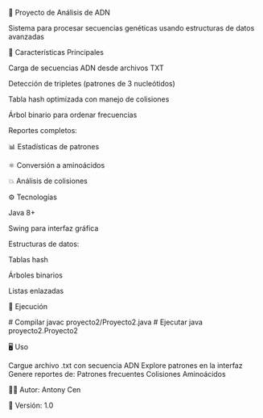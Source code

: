 🧬 Proyecto de Análisis de ADN

Sistema para procesar secuencias genéticas usando estructuras de datos avanzadas

🚀 Características Principales

Carga de secuencias ADN desde archivos TXT

Detección de tripletes (patrones de 3 nucleótidos)

Tabla hash optimizada con manejo de colisiones

Árbol binario para ordenar frecuencias

Reportes completos:

📊 Estadísticas de patrones

⚛️ Conversión a aminoácidos

💥 Análisis de colisiones

⚙️ Tecnologías

Java 8+

Swing para interfaz gráfica

Estructuras de datos:

Tablas hash

Árboles binarios

Listas enlazadas

🧪 Ejecución

\# Compilar
javac proyecto2/Proyecto2.java
\# Ejecutar
java proyecto2.Proyecto2

🖥️ Uso

Cargue archivo .txt con secuencia ADN
Explore patrones en la interfaz
Genere reportes de:
Patrones frecuentes
Colisiones
Aminoácidos

👨‍💻 Autor: Antony Cen

📅 Versión: 1.0



